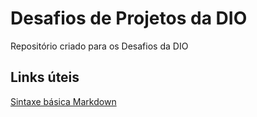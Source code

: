 # Desafios de Projetos da DIO
Repositório criado para os Desafios da DIO

## Links úteis
[Sintaxe básica Markdown](https://www.markdownguide.org/basic-syntax/)

